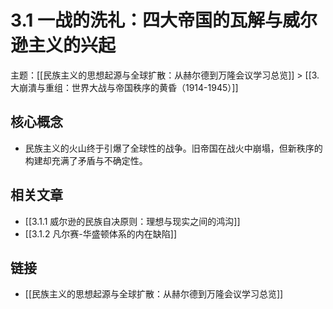 # 3.1 一战的洗礼：四大帝国的瓦解与威尔逊主义的兴起

主题：[[民族主义的思想起源与全球扩散：从赫尔德到万隆会议学习总览]] > [[3. 大崩潰与重组：世界大战与帝国秩序的黄昏（1914-1945）]]

## 核心概念

- 民族主义的火山终于引爆了全球性的战争。旧帝国在战火中崩塌，但新秩序的构建却充满了矛盾与不确定性。

## 相关文章

- [[3.1.1 威尔逊的民族自决原则：理想与现实之间的鸿沟]]
- [[3.1.2 凡尔赛-华盛顿体系的内在缺陷]]

## 链接

- [[民族主义的思想起源与全球扩散：从赫尔德到万隆会议学习总览]]
